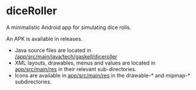# diceRoller
A minimalistic Android app for simulating dice rolls.

An APK is available in releases.

- Java source files are located in [/app/src/main/java/tech/gaskell/diceroller](https://github.com/ogaskell/diceRoller/tree/master/app/src/main/java/tech/gaskell/diceroller)
- XML layouts, drawables, menus and values are located in [app/src/main/res](https://github.com/ogaskell/diceRoller/tree/master/app/src/main/res) in their relevant sub-directories. 
- Icons are available in [app/src/main/res](https://github.com/ogaskell/diceRoller/tree/master/app/src/main/res) in the drawable-* and mipmap-* subdirectories.
